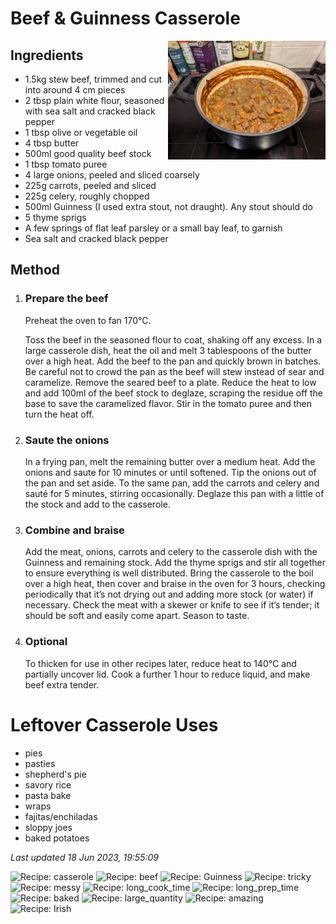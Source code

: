 # Beef & Guinness Casserole
 
<img src="beefandguinnesscasserole/images/main.jpg" width="50%" align="right" />

## Ingredients

- 1.5kg stew beef, trimmed and cut into around 4 cm pieces
- 2 tbsp plain white flour, seasoned with sea salt and cracked black pepper
- 1 tbsp olive or vegetable oil
- 4 tbsp butter
- 500ml good quality beef stock
- 1 tbsp tomato puree
- 4 large onions, peeled and sliced coarsely
- 225g carrots, peeled and sliced
- 225g celery, roughly chopped
- 500ml Guinness (I used extra stout, not draught). Any stout should do
- 5 thyme sprigs
- A few springs of flat leaf parsley or a small bay leaf, to garnish
- Sea salt and cracked black pepper

## Method

1. ### Prepare the beef

    Preheat the oven to fan 170°C. 
    
    Toss the beef in the seasoned flour to coat, shaking off any excess. In a large casserole dish, heat the oil and melt 3 tablespoons of the butter over a high heat. Add the beef to the pan and quickly brown in batches. Be careful not to crowd the pan as the beef will stew instead of sear and caramelize. Remove the seared beef to a plate. Reduce the heat to low and add 100ml of the beef stock to deglaze, scraping the residue off the base to save the caramelized flavor. Stir in the tomato puree and then turn the heat off.

2. ### Saute the onions

    In a frying pan, melt the remaining butter over a medium heat. Add the onions and saute for 10 minutes or until softened. Tip the onions out of the pan and set aside. To the same pan, add the carrots and celery and sauté for 5 minutes, stirring occasionally. Deglaze this pan with a little of the stock and add to the casserole.

3. ### Combine and braise

    Add the meat, onions, carrots and celery to the casserole dish with the Guinness and remaining stock. Add the thyme sprigs and stir all together to ensure everything is well distributed. Bring the casserole to the boil over a high heat, then cover and braise in the oven for 3 hours, checking periodically that it’s not drying out and adding more stock (or water) if necessary. Check the meat with a skewer or knife to see if it’s tender; it should be soft and easily come apart. Season to taste.

4. ### Optional

    To thicken for use in other recipes later, reduce heat to 140°C and partially uncover lid. Cook a further 1 hour to reduce liquid, and make beef extra tender.

# Leftover Casserole Uses

- pies
- pasties
- shepherd's pie
- savory rice
- pasta bake
- wraps
- fajitas/enchiladas
- sloppy joes
- baked potatoes

*Last updated 18 Jun 2023, 19:55:09*

![Recipe: casserole](https://img.shields.io/badge/tag-casserole-blue.svg) ![Recipe: beef](https://img.shields.io/badge/tag-beef-blue.svg) ![Recipe: Guinness](https://img.shields.io/badge/tag-Guinness-blue.svg) ![Recipe: tricky](https://img.shields.io/badge/tag-tricky-blue.svg) ![Recipe: messy](https://img.shields.io/badge/tag-messy-blue.svg) ![Recipe: long_cook_time](https://img.shields.io/badge/tag-long_cook_time-blue.svg) ![Recipe: long_prep_time](https://img.shields.io/badge/tag-long_prep_time-blue.svg) ![Recipe: baked](https://img.shields.io/badge/tag-baked-blue.svg) ![Recipe: large_quantity](https://img.shields.io/badge/tag-large_quantity-blue.svg) ![Recipe: amazing](https://img.shields.io/badge/tag-amazing-blue.svg) ![Recipe: Irish](https://img.shields.io/badge/tag-Irish-blue.svg)
